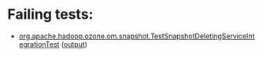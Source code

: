 # Failing tests: 

 * [org.apache.hadoop.ozone.om.snapshot.TestSnapshotDeletingServiceIntegrationTest](hadoop-ozone/integration-test/org.apache.hadoop.ozone.om.snapshot.TestSnapshotDeletingServiceIntegrationTest.txt) ([output](hadoop-ozone/integration-test/org.apache.hadoop.ozone.om.snapshot.TestSnapshotDeletingServiceIntegrationTest-output.txt))
